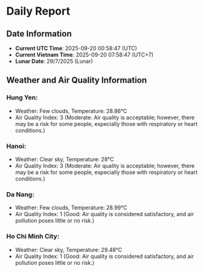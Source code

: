 # Daily Report
## Date Information
- **Current UTC Time**: 2025-09-20 00:58:47 (UTC)
- **Current Vietnam Time**: 2025-09-20 07:58:47 (UTC+7)
- **Lunar Date**: 29/7/2025 (Lunar)

## Weather and Air Quality Information

### Hung Yen:
- Weather: Few clouds, Temperature: 28.86°C
- Air Quality Index: 3 (Moderate: Air quality is acceptable; however, there may be a risk for some people, especially those with respiratory or heart conditions.)

### Hanoi:
- Weather: Clear sky, Temperature: 28°C
- Air Quality Index: 3 (Moderate: Air quality is acceptable; however, there may be a risk for some people, especially those with respiratory or heart conditions.)

### Da Nang:
- Weather: Few clouds, Temperature: 28.99°C
- Air Quality Index: 1 (Good: Air quality is considered satisfactory, and air pollution poses little or no risk.)

### Ho Chi Minh City:
- Weather: Clear sky, Temperature: 29.48°C
- Air Quality Index: 1 (Good: Air quality is considered satisfactory, and air pollution poses little or no risk.)
